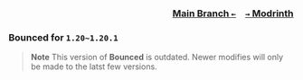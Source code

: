 ### <p align=right>[Main Branch `←`](https://github.com/KessokuTeaTime/Bounced)&emsp;[`→` Modrinth](https://modrinth.com/mod/bounced)</p>

### Bounced for `1.20~1.20.1`

> **Note**
> This version of **Bounced** is outdated. Newer modifies will only be made to the latst few versions.
